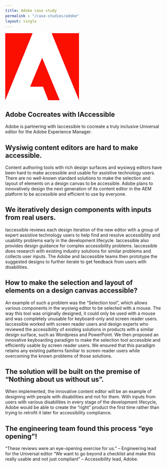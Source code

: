 ```yaml
---
title: Adobe case study
permalink : "/case-studies/adobe"
layout: single
---
```

![Adobe logo](../../assets/images/adobe_logo.png)
## Adobe Cocreates with IAccessible
Adobe is partnering with Iaccessible to cocreate a truly inclusive Universal editor for the Adobe Experience Manager. 

## Wysiwig content editors are hard to make accessible.
Content authoring tools with rich design surfaces and wysiwyg editors have been hard to make accessible and usable for assistive technology users. There are no well-known standard solutions to make the selection and layout of elements on a design canvas to be accessible.
Adobe plans to innovatively design the next generation of its content editor in the AEM platform to be accessible and efficient to use by everyone.

## We iteratively design components with inputs from real users.
Iaccessible reviews each design iteration of the new editor with a group of expert assistive technology users to help find and resolve accessibility and usability problems early in the development lifecycle.
Iaccessible also provides design guidance for complex accessibility problems. Iaccessible does research with existing industry solutions for similar problems and collects user inputs. The Adobe and Iaccessible teams then prototype the suggested designs  to further iterate to get feedback from users with disabilities.

## How to make the selection and layout of elements on a design canvas accessible?
An example of such a problem was the “Selection tool”, which allows various components in the wysiwig editor to be selected with a mouse. The way this tool was originally designed, it could only be used with a mouse and was completely unusable for keyboard-only and screen reader users. 
Iaccessible worked with screen reader users and design experts who reviewed the accessibility of existing solutions in products with a similar design surface, such as Wordpress and PowerPoint. 
We then proposed an innovative keyboarding paradigm to make the selection tool accessible and efficiently usable by screen reader users. We ensured that this paradigm retains any existing patterns familiar to screen reader users while overcoming the known problems of those solutions.

## The solution will be built on the premise of “Nothing about us without us”.
When implemented, the innovative content editor will be an example of designing with people with disabilities and not for them. With inputs from users with various disabilities in every stage of the development lifecycle, Adobe would be able to create the “right” product the first time rather than trying to retrofit it later for accessibility compliance.

## The engineering team found this process “eye opening”!
“These reviews were an eye-opening exercise for us.” – Engineering lead for the Universal editor
“We want to go beyond a checklist and make this really usable and not just compliant” – Accessibility lead, Adobe.
